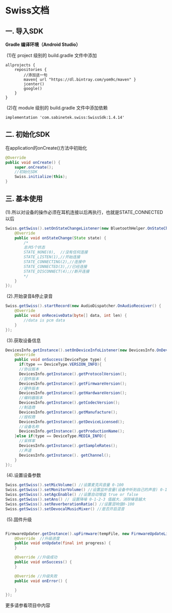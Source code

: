 # Swiss文档

## 一. 导入SDK

**Gradle 编译环境（Android Studio）**

​	(1)在 project 级别的 build.gradle 文件中添加 

```
allprojects {
    repositories {
    	//添加这一句
        maven{ url "https://dl.bintray.com/yom9c/maven" }
        jcenter()
        google()
    }
}
```

​	(2)在 module 级别的 build.gradle 文件中添加依赖

```
implementation 'com.sabinetek.swiss:SwissSdk:1.4.14'
```

## 二. 初始化SDK

在application的onCreate()方法中初始化

```java
@Override
public void onCreate() {
    super.onCreate();
    //初始化SDK
    Swiss.initialize(this);
}
```

## 三. 基本使用

​	(1).所以对设备的操作必须在耳机连接以后再执行，也就是STATE_CONNECTED以后

```Java
Swiss.getSwiss().setOnStateChangeListener(new BluetoothHelper.OnStateChangeListener() {
    @Override
    public void onStateChange(State state) {
        /*
        总共5个状态
        STATE_NONE(0),  //没有任何连接
    	STATE_LISTEN(1),//开始连接
    	STATE_CONNECTING(2),//连接中
    	STATE_CONNECTED(3),//已经连接
   		STATE_DISCONNECT(4);//断开连接
        */
    }
});	
```

​	(2).开始录音&停止录音

```java
Swiss.getSwiss().startRecord(new AudioDispatcher.OnAudioReceiver() {
    @Override
    public void onReceiveData(byte[] data, int len) {
        //data is pcm data
    }
});
```

​	(3).获取设备信息

```java
DevicesInfo.getInstance().setOnDeviceInfoListener(new DevicesInfo.OnDeviceInfoListener() {
    @Override
    public void onSuccess(DeviceType type) {
      if(type == DeviceType.VERSION_INFO){
      //协议版本
      DevicesInfo.getInstance().getProtocolVersion();
      //固件版本
      DevicesInfo.getInstance().getFirmwareVersion();
      //硬件版本
      DevicesInfo.getInstance().getHardwareVersion();
      //编码器版本
      DevicesInfo.getInstance().getCodecVersion();
      //制造商
      DevicesInfo.getInstance().getManufacture();
      //授权商
      DevicesInfo.getInstance().getDeviceLicensed();
      //设备名称
      DevicesInfo.getInstance().getProductionName();
    }else if(type == DeviceType.MEDIA_INFO){
      //采样率
      DevicesInfo.getInstance().getSampleRates();
      //声道
      DevicesInfo.getInstance(). getChannel();
    }
});
```

​	 (4).设置设备参数

```java
Swiss.getSwiss().setMicVolume() //设置麦克风音量 0-100
Swiss.getSwiss().setMonitorVolume() //设置监听音量(设备中听到自己的声音) 0-100
Swiss.getSwiss().setAgcEnable() //设置自动增益 true or false
Swiss.getSwiss().setAns() // 设置降噪 0-1-2-3 值越大，消除噪音越大 
Swiss.getSwiss().setReverberationRatio() //设置混响值0-100
Swiss.getSwiss().setDevocalMusicMixer() //是否开启混音

```

​	(5).固件升级

```java

FirmwareUpdater.getInstance().upFirmware(tempFile, new FirmwareUpdateListener() {
    @Override  //升级进度
    public void onUpdate(final int progress) {
    }

    @Override //升级成功
    public void onSuccess() {
    }

    @Override //升级失败
    public void onError() {

    }
});
```

更多请参看项目中内容
